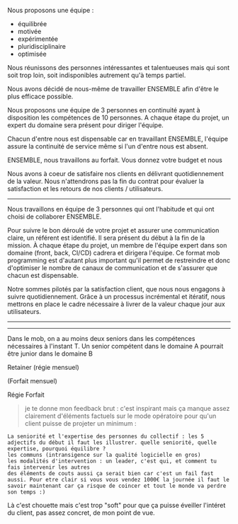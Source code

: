Nous proposons une équipe :
- équilibrée
- motivée
- expérimentée
- pluridisciplinaire
- optimisée

Nous réunissons des personnes intéressantes et talentueuses mais qui sont soit trop loin, soit indisponibles autrement qu'à temps partiel.

Nous avons décidé de nous-même de travailler ENSEMBLE afin d'être le plus efficace possible.

Nous proposons une équipe de 3 personnes en continuité ayant à disposition les compétences de 10 personnes. A chaque étape du projet, un expert du domaine sera présent pour diriger l'équipe. 

Chacun d'entre nous est dispensable car en travaillant ENSEMBLE, l'équipe assure la continuité de service même si l'un d'entre nous est absent.

ENSEMBLE, nous travaillons au forfait. Vous donnez votre budget et nous 

Nous avons à coeur de satisfaire nos clients en délivrant quotidiennement de la valeur.
Nous n'attendrons pas la fin du contrat pour évaluer la satisfaction et les retours de nos clients / utilisateurs.


-------------
Nous travaillons en équipe de 3 personnes qui ont l'habitude et qui ont choisi de collaborer ENSEMBLE.

Pour suivre le bon déroulé de votre projet et assurer une communication claire, un référent est identifié. Il sera présent du début à la fin de la mission.
À chaque étape du projet, un membre de l'équipe expert dans son domaine (front, back, CI/CD) cadrera et dirigera l'équipe.
Ce format mob programming est d'autant plus important qu'il permet de restreindre et donc d'optimiser le nombre de canaux de communication et de s'assurer que chacun est dispensable.

Notre sommes pilotés par la satisfaction client, que nous nous engagons à suivre quotidiennement. Grâce à un processus incrémental et itératif, nous mettrons en place le cadre nécessaire à livrer de la valeur chaque jour aux utilisateurs.



-------------


-----
Dans le mob, on a au moins deux seniors dans les compétences nécessaires à l'instant T. Un senior compétent dans le domaine A pourrait être junior dans le domaine B



Retainer (régie mensuel)

(Forfait mensuel)

Régie
Forfait




> je te donne mon feedback brut : c'est inspirant mais ça manque assez clairement d'éléments factuels sur le mode opératoire pour qu'un client puisse de projeter un minimum :

    La seniorité et l'expertise des personnes du collectif : les 5 adjectifs du début il faut les illustrer. quelle seniorité, quelle expertise, pourquoi équilibre ?
    les communs (intransigence sur la qualité logicielle en gros)
    les modalités d'intervention : un leader, c'est qui, et comment tu fais intervenir les autres
    des éléments de couts aussi ça serait bien car c'est un fail fast aussi. Pour etre clair si vous vous vendez 1000€ la journée il faut le savoir maintenant car ça risque de coincer et tout le monde va perdre son temps :)

Là c'est chouette mais c'est trop "soft" pour que ça puisse éveiller l'intéret du client, pas assez concret, de mon point de vue.
